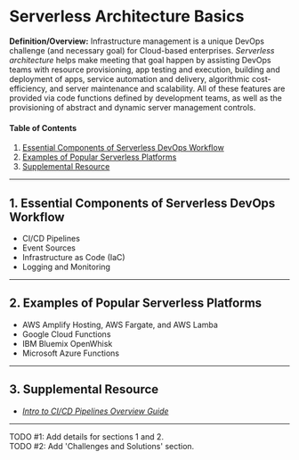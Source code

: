 # Serverless Architecture Basics
**Definition/Overview:** Infrastructure management is a unique DevOps challenge (and necessary goal) for Cloud-based enterprises. *Serverless architecture* helps make meeting that goal happen by assisting DevOps teams with resource provisioning, app testing and execution, building and deployment of apps, service automation and delivery, algorithmic cost-efficiency, and server maintenance and scalability. All of these features are provided via code functions defined by development teams, as well as the provisioning of abstract and dynamic server management controls.
  
#### Table of Contents

1. [Essential Components of Serverless DevOps Workflow](#components)
2. [Examples of Popular Serverless Platforms](#platforms)
3. [Supplemental Resource](#supplemental)
   
<hr />
  
## 1. <a name="components">Essential Components of Serverless DevOps Workflow</a>
  
* CI/CD Pipelines
* Event Sources
* Infrastructure as Code (IaC)
* Logging and Monitoring
  
<hr />
  
## 2. <a name="platforms">Examples of Popular Serverless Platforms</a>
  
* AWS Amplify Hosting, AWS Fargate, and AWS Lamba
* Google Cloud Functions
* IBM Bluemix OpenWhisk
* Microsoft Azure Functions
  
<hr />
  
## 3. <a name="supplemental">Supplemental Resource</a>
  
* *[Intro to CI/CD Pipelines Overview Guide](https://github.com/chaseofthejungle/intro-to-ci-cd-pipelines)*
  
<hr />
  
TODO #1: Add details for sections 1 and 2.  
TODO #2: Add 'Challenges and Solutions' section.

